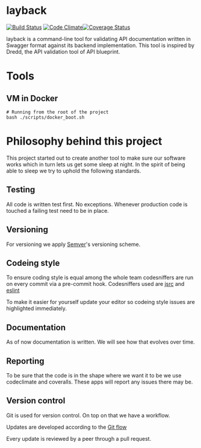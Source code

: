 # layback
[![Build Status](https://travis-ci.org/WebFlight/layback.svg?branch=master)](https://travis-ci.org/WebFlight/layback) [![Code Climate](https://codeclimate.com/github/WebFlight/layback/badges/gpa.svg)](https://codeclimate.com/github/WebFlight/layback)[![Coverage Status](https://coveralls.io/repos/WebFlight/layback/badge.svg?branch=master)](https://coveralls.io/r/WebFlight/layback?branch=master)

layback is a command-line tool for validating API documentation written in Swagger format against its backend implementation. This tool is inspired by Dredd, the API validation tool of API blueprint.

# Tools

## VM in Docker

```shell
# Running from the root of the project
bash ./scripts/docker_boot.sh
```

# Philosophy behind this project
This project started out to create another tool to make sure our software works which in turn lets us get some sleep at night. In the spirit of being able to sleep we try to uphold the following standards.

## Testing
All code is written test first. No exceptions. Whenever production code is touched a failing test need to be in place.

## Versioning
For versioning we apply [Semver](http://semver.org/)'s versioning scheme.

## Codeing style
To ensure coding style is equal among the whole team codesniffers are run on every commit via a pre-commit hook. Codesniffers used are [jsrc](https://www.npmjs.com/package/jscs) and [eslint](http://eslint.org/)

To make it easier for yourself update your editor so codeing style issues are highlighted immediately.

## Documentation
As of now documentation is written. We will see how that evolves over time.

## Reporting
To be sure that the code is in the shape where we want it to be we use codeclimate and coveralls. These apps will report any issues there may be.

## Version control
Git is used for version control. On top on that we have a workflow.

Updates are developed according to the [Git flow](http://danielkummer.github.io/git-flow-cheatsheet/)

Every update is reviewed by a peer through a pull request.
